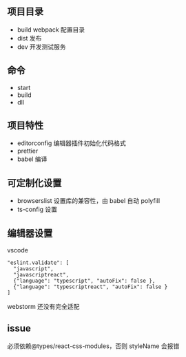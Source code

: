## 项目目录

- build webpack 配置目录
- dist 发布
- dev 开发测试服务

## 命令

- start
- build
- dll

## 项目特性

- editorconfig 编辑器插件初始化代码格式
- prettier
- babel 编译

## 可定制化设置

- browserslist 设置库的兼容性，由 babel 自动 polyfill
- ts-config 设置

## 编辑器设置

vscode

```
"eslint.validate": [
  "javascript",
  "javascriptreact",
  {"language": "typescript", "autoFix": false },
  {"language": "typescriptreact", "autoFix": false }
]
```

webstorm 还没有完全适配

## issue

必须依赖@types/react-css-modules，否则 styleName 会报错
